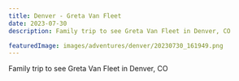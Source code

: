 ```yaml
---
title: Denver - Greta Van Fleet
date: 2023-07-30
description: Family trip to see Greta Van Fleet in Denver, CO

featuredImage: images/adventures/denver/20230730_161949.png
---
```


Family trip to see Greta Van Fleet in Denver, CO